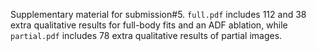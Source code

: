 Supplementary material for submission#5. `full.pdf` includes 112 and 38 extra qualitative results for full-body fits and an ADF ablation, while `partial.pdf` includes 78 extra qualitative results of partial images.
